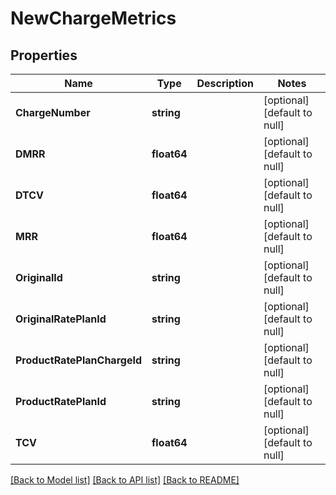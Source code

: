 # NewChargeMetrics

## Properties
Name | Type | Description | Notes
------------ | ------------- | ------------- | -------------
**ChargeNumber** | **string** |  | [optional] [default to null]
**DMRR** | **float64** |  | [optional] [default to null]
**DTCV** | **float64** |  | [optional] [default to null]
**MRR** | **float64** |  | [optional] [default to null]
**OriginalId** | **string** |  | [optional] [default to null]
**OriginalRatePlanId** | **string** |  | [optional] [default to null]
**ProductRatePlanChargeId** | **string** |  | [optional] [default to null]
**ProductRatePlanId** | **string** |  | [optional] [default to null]
**TCV** | **float64** |  | [optional] [default to null]

[[Back to Model list]](../README.md#documentation-for-models) [[Back to API list]](../README.md#documentation-for-api-endpoints) [[Back to README]](../README.md)


